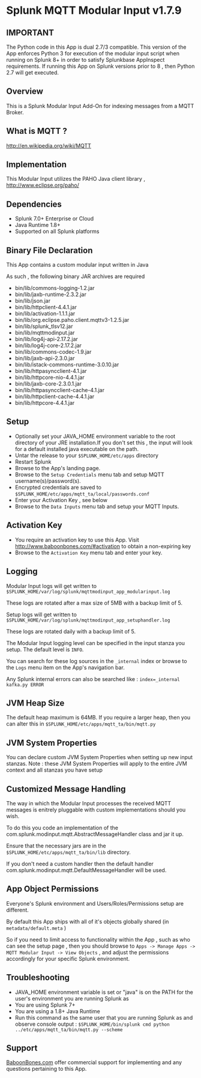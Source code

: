 # Splunk MQTT Modular Input v1.7.9

## IMPORTANT

The Python code in this App is dual 2.7/3 compatible.
This version of the App enforces Python 3 for execution of the modular input script when running on Splunk 8+ in order to satisfy Splunkbase AppInspect requirements.
If running this App on Splunk versions prior to 8 , then Python 2.7 will get executed.

## Overview

This is a Splunk Modular Input Add-On for indexing messages from a MQTT Broker.

## What is MQTT ?

http://en.wikipedia.org/wiki/MQTT

## Implementation

This Modular Input utilizes the PAHO Java client library , http://www.eclipse.org/paho/

## Dependencies

* Splunk 7.0+ Enterprise or Cloud
* Java Runtime 1.8+
* Supported on all Splunk platforms

## Binary File Declaration

This App contains a custom modular input written in Java

As such , the following binary JAR archives are required

* bin/lib/commons-logging-1.2.jar
* bin/lib/jaxb-runtime-2.3.2.jar
* bin/lib/json.jar
* bin/lib/httpclient-4.4.1.jar
* bin/lib/activation-1.1.1.jar
* bin/lib/org.eclipse.paho.client.mqttv3-1.2.5.jar
* bin/lib/splunk_tlsv12.jar
* bin/lib/mqttmodinput.jar
* bin/lib/log4j-api-2.17.2.jar
* bin/lib/log4j-core-2.17.2.jar
* bin/lib/commons-codec-1.9.jar
* bin/lib/jaxb-api-2.3.0.jar
* bin/lib/istack-commons-runtime-3.0.10.jar
* bin/lib/httpasyncclient-4.1.jar
* bin/lib/httpcore-nio-4.4.1.jar
* bin/lib/jaxb-core-2.3.0.1.jar
* bin/lib/httpasyncclient-cache-4.1.jar
* bin/lib/httpclient-cache-4.4.1.jar
* bin/lib/httpcore-4.4.1.jar

## Setup

* Optionally set your JAVA_HOME environment variable to the root directory of your JRE installation.If you don't set this , the input will look for a default installed java executable on the path.
* Untar the release to your `$SPLUNK_HOME/etc/apps` directory
* Restart Splunk
* Browse to the App's landing page.
* Browse to the `Setup Credentials` menu tab and setup MQTT username(s)/password(s).
* Encrypted credentials are saved to `$SPLUNK_HOME/etc/apps/mqtt_ta/local/passwords.conf`
* Enter your Activation Key , see below
* Browse to the `Data Inputs` menu tab and setup your MQTT Inputs.

## Activation Key

* You require an activation key to use this App. Visit http://www.baboonbones.com/#activation to obtain a non-expiring key
* Browse to the `Activation Key` menu tab and enter your key.

## Logging

Modular Input logs will get written to `$SPLUNK_HOME/var/log/splunk/mqttmodinput_app_modularinput.log`

These logs are rotated after a max size of 5MB with a backup limit of 5.

Setup logs will get written to `$SPLUNK_HOME/var/log/splunk/mqttmodinput_app_setuphandler.log`

These logs are rotated daily with a backup limit of 5.

The Modular Input logging level can be specified in the input stanza you setup. The default level is `INFO`.

You can search for these log sources in the `_internal` index or browse to the `Logs` menu item on the App's navigation bar.

Any Splunk internal errors can also be searched like : `index=_internal kafka.py ERROR`

## JVM Heap Size

The default heap maximum is 64MB.
If you require a larger heap, then you can alter this in `$SPLUNK_HOME/etc/apps/mqtt_ta/bin/mqtt.py`

## JVM System Properties

You can declare custom JVM System Properties when setting up new input stanzas.
Note : these JVM System Properties will apply to the entire JVM context and all stanzas you have setup

## Customized Message Handling

The way in which the Modular Input processes the received MQTT messages is enitrely pluggable with custom implementations should you wish.

To do this you code an implementation of the com.splunk.modinput.mqtt.AbstractMessageHandler class and jar it up.

Ensure that the necessary jars are in the `$SPLUNK_HOME/etc/apps/mqtt_ta/bin/lib` directory.

If you don't need a custom handler then the default handler com.splunk.modinput.mqtt.DefaultMessageHandler will be used.

## App Object Permissions

Everyone's Splunk environment and Users/Roles/Permissions setup are different.

By default this App ships with all of it's objects globally shared (in `metadata/default.meta` )

So if you need to limit access to functionality within the App , such as who can see the setup page , then you should browse to  `Apps -> Manage Apps -> MQTT Modular Input -> View Objects` , and adjust the permissions accordingly for your specific Splunk environment.

## Troubleshooting

* JAVA_HOME environment variable is set or "java" is on the PATH for the user's environment you are running Splunk as
* You are using Splunk 7+
* You are using a 1.8+ Java Runtime
* Run this command as the same user that you are running Splunk as and observe console output : `$SPLUNK_HOME/bin/splunk cmd python ../etc/apps/mqtt_ta/bin/mqtt.py --scheme`

## Support

[BaboonBones.com](http://www.baboonbones.com#support) offer commercial support for implementing and any questions pertaining to this App.


